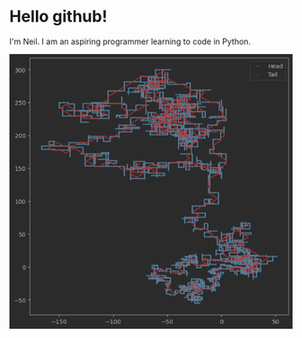 # Hello github!
I'm Neil. I am an aspiring programmer learning to code in Python.

!["my image"](/resources/image.png)
